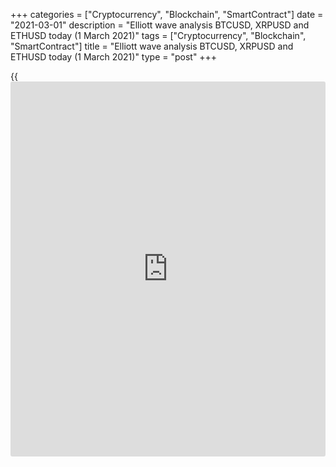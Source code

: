 +++
categories = ["Cryptocurrency", "Blockchain", "SmartContract"]
date = "2021-03-01"
description = "Elliott wave analysis BTCUSD, XRPUSD and ETHUSD today (1 March 2021)"
tags = ["Cryptocurrency", "Blockchain", "SmartContract"]
title = "Elliott wave analysis BTCUSD, XRPUSD and ETHUSD today (1 March 2021)"
type = "post"
+++

{{<iframe id="large-banner" src="https://www.bounty.group/#slide=7.0" width="100%" height="600" scrolling="no" style="border: 0px solid rgb(216, 221, 230); border-radius: 3px;">}}

2021-03-01

2021-03-01

Short-term forecast for BTCUSD, XRPUSD and ETHUSD 01.03.2021Roman Onegin

I welcome my readers!

I have prepared a short-term cryptocurrency forecast based on Elliott
wave analysis of Bitcoin, Ripple, and Ethereum. I offer entry signals to
trade each cryptocurrency.

The XRPUSD market is forming a skewed triangle. When the triangle
completes, the market will continue declining. Bitcoin and Ethereum are
forming bullish linking waves within the double zigzags.

The article covers the following subjects:

## Elliott wave Bitcoin analysis

The BTCUSD has completed the global bullish impulse. The chart displays
its final wave [5], namely its final leg. Next, there has started a
corrective pattern. There is likely to be forming a bearish double
zigzag. The first sub-wave [W] must have completed as a double zigzag.
Therefore, the market should be rising in the linking wave [X] to a
level of 52500.00, where wave [X] will reach the Fibonacci ratio of
61.8% of wave [W].

### Trading plan for [BTCUSD][1] today:

Buy 46365.00, TP 52500.00

* * *

## Elliott wave Ripple analysis

The Ripple market is forming a down simple zigzag, composed of the three
major sub-waves [A]-[B]-[C]. The impulse wave [A] finished, and the
corrective wave [B] completed as a triple zigzag. The price is now
declining in the impulse wave [C]. Its fourth sub-wave seems to be a
triangle and is about to end soon. Therefore, when the skewed triangle
(4) completes, the price will resume declining in wave (5) to a level of
0.300.

### Trading plan for [XRPUSD][2] today:

Sell 0.420, TP 0.300

* * *

## Elliott wave Ethereum analysis

The Ethereum market has completed a large impulse wave. Next, the price
has started declining, following a new corrective pattern. The ETHUSD,
like the BTCUSD, is likely to be forming a bearish double zigzag W-X-Y.
Wave W must have completed as a standard zigzag, so the market should be
rising in the linking wave X to a level of 1710.00, where wave X will
reach 61.8% of W, according to Fibonacci retracements. This ratio is
highly likely to be reached.

### Trading plan for [ETHUSD][3] **** today:

Buy 1427.78, TP 1710.00

* * *

P.S. Did you like my article? Share it in social networks: it will be
the best “thank you" :)

Ask me questions and comment below. I’ll be glad to answer your
questions and give necessary explanations.

 **Useful links:**

  * I recommend trying to trade with a reliable broker [here][4]. The system allows you to trade by yourself or copy successful traders from all across the globe.
  * Use my promo-code BLOG for getting deposit bonus 50% on LiteForex platform. Just enter this code in the appropriate field while [depositing][5] your trading account.
  * Telegram chat for traders: <t.me/liteforexengchat>. We are sharing the signals and trading experience
  * Telegram channel with high-quality analytics, Forex reviews, training articles, and other useful things for traders <t.me/liteforex>



## Price chart of BTCUSD in real time mode

The content of this article reflects the author’s opinion and does not
necessarily reflect the official position of LiteForex. The material
published on this page is provided for informational purposes only and
should not be considered as the provision of investment advice for the
purposes of Directive 2004/39/EC.

Rate this article:

{{value}}

( {{count}} {{title}} )

   1. my.liteforex.com/trading/chart?symbol=BTCUSD
   2. my.liteforex.com/trading/chart?symbol=XRPUSD
   3. my.liteforex.com/trading/chart?symbol=ETHUSD
   4. my.liteforex.com/?category=analysts-opinions&slug=short-term-forecast-for-[BTC](https://www.playgroundfx.com/blog/who-is-the-creator-of-bitcoin/)usd-xrpusd-and-ethusd-01032021&openPopup=%2Fregistration%2Fpopup&utm_source=blog&utm_medium=article&utm_campaign=bonus
   5. my.liteforex.com/deposit/?category=analysts-opinions&slug=short-term-forecast-for-[BTC](https://www.playgroundfx.com/blog/who-is-the-creator-of-bitcoin/)usd-xrpusd-and-ethusd-01032021&promo_code=BLOG&utm_source=blog&utm_medium=article&utm_campaign=bonus